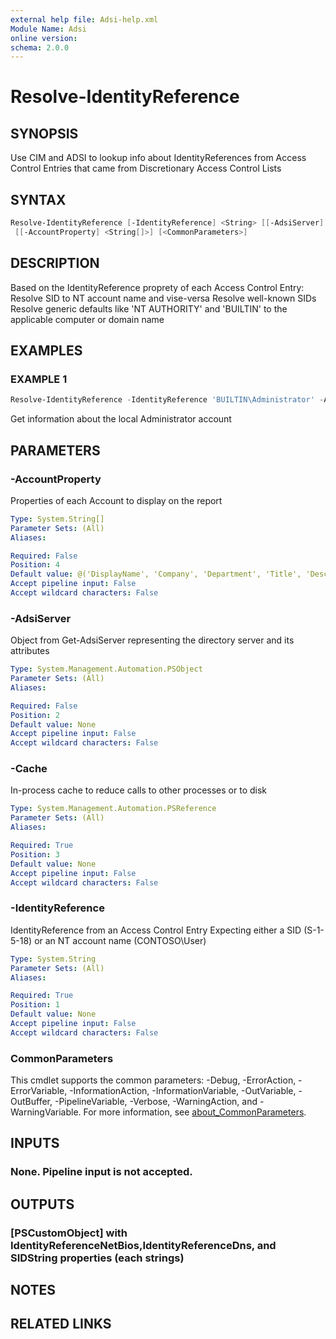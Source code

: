 ```yaml
---
external help file: Adsi-help.xml
Module Name: Adsi
online version:
schema: 2.0.0
---
```


# Resolve-IdentityReference

## SYNOPSIS
Use CIM and ADSI to lookup info about IdentityReferences from Access Control Entries that came from Discretionary Access Control Lists

## SYNTAX

```powershell
Resolve-IdentityReference [-IdentityReference] <String> [[-AdsiServer] <PSObject>] [-Cache] <PSReference>
 [[-AccountProperty] <String[]>] [<CommonParameters>]
```

## DESCRIPTION
Based on the IdentityReference proprety of each Access Control Entry:
Resolve SID to NT account name and vise-versa
Resolve well-known SIDs
Resolve generic defaults like 'NT AUTHORITY' and 'BUILTIN' to the applicable computer or domain name

## EXAMPLES

### EXAMPLE 1
```powershell
Resolve-IdentityReference -IdentityReference 'BUILTIN\Administrator' -AdsiServer (Get-AdsiServer 'localhost')
```

Get information about the local Administrator account

## PARAMETERS

### -AccountProperty
Properties of each Account to display on the report

```yaml
Type: System.String[]
Parameter Sets: (All)
Aliases:

Required: False
Position: 4
Default value: @('DisplayName', 'Company', 'Department', 'Title', 'Description')
Accept pipeline input: False
Accept wildcard characters: False
```

### -AdsiServer
Object from Get-AdsiServer representing the directory server and its attributes

```yaml
Type: System.Management.Automation.PSObject
Parameter Sets: (All)
Aliases:

Required: False
Position: 2
Default value: None
Accept pipeline input: False
Accept wildcard characters: False
```

### -Cache
In-process cache to reduce calls to other processes or to disk

```yaml
Type: System.Management.Automation.PSReference
Parameter Sets: (All)
Aliases:

Required: True
Position: 3
Default value: None
Accept pipeline input: False
Accept wildcard characters: False
```

### -IdentityReference
IdentityReference from an Access Control Entry
Expecting either a SID (S-1-5-18) or an NT account name (CONTOSO\User)

```yaml
Type: System.String
Parameter Sets: (All)
Aliases:

Required: True
Position: 1
Default value: None
Accept pipeline input: False
Accept wildcard characters: False
```

### CommonParameters
This cmdlet supports the common parameters: -Debug, -ErrorAction, -ErrorVariable, -InformationAction, -InformationVariable, -OutVariable, -OutBuffer, -PipelineVariable, -Verbose, -WarningAction, and -WarningVariable. For more information, see [about_CommonParameters](http://go.microsoft.com/fwlink/?LinkID=113216).

## INPUTS

### None. Pipeline input is not accepted.
## OUTPUTS

### [PSCustomObject] with IdentityReferenceNetBios,IdentityReferenceDns, and SIDString properties (each strings)
## NOTES

## RELATED LINKS

